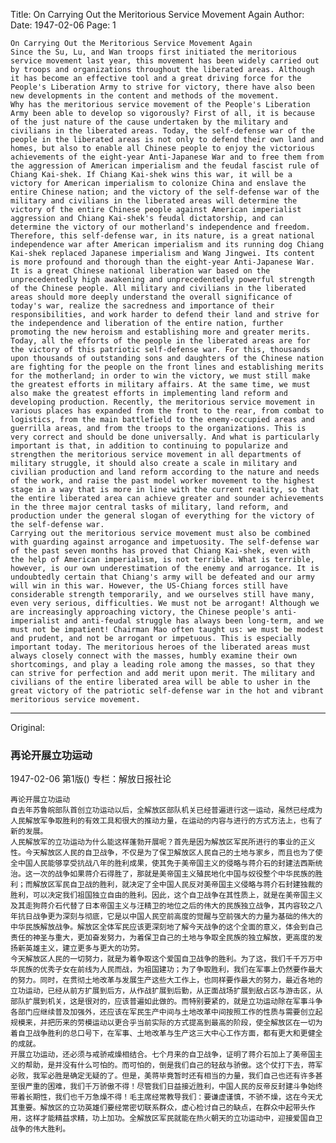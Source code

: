 Title: On Carrying Out the Meritorious Service Movement Again
Author:
Date: 1947-02-06
Page: 1

    On Carrying Out the Meritorious Service Movement Again
    Since the Su, Lu, and Wan troops first initiated the meritorious service movement last year, this movement has been widely carried out by troops and organizations throughout the liberated areas. Although it has become an effective tool and a great driving force for the People's Liberation Army to strive for victory, there have also been new developments in the content and methods of the movement.
    Why has the meritorious service movement of the People's Liberation Army been able to develop so vigorously? First of all, it is because of the just nature of the cause undertaken by the military and civilians in the liberated areas. Today, the self-defense war of the people in the liberated areas is not only to defend their own land and homes, but also to enable all Chinese people to enjoy the victorious achievements of the eight-year Anti-Japanese War and to free them from the aggression of American imperialism and the feudal fascist rule of Chiang Kai-shek. If Chiang Kai-shek wins this war, it will be a victory for American imperialism to colonize China and enslave the entire Chinese nation; and the victory of the self-defense war of the military and civilians in the liberated areas will determine the victory of the entire Chinese people against American imperialist aggression and Chiang Kai-shek's feudal dictatorship, and can determine the victory of our motherland's independence and freedom. Therefore, this self-defense war, in its nature, is a great national independence war after American imperialism and its running dog Chiang Kai-shek replaced Japanese imperialism and Wang Jingwei. Its content is more profound and thorough than the eight-year Anti-Japanese War. It is a great Chinese national liberation war based on the unprecedentedly high awakening and unprecedentedly powerful strength of the Chinese people. All military and civilians in the liberated areas should more deeply understand the overall significance of today's war, realize the sacredness and importance of their responsibilities, and work harder to defend their land and strive for the independence and liberation of the entire nation, further promoting the new heroism and establishing more and greater merits.
    Today, all the efforts of the people in the liberated areas are for the victory of this patriotic self-defense war. For this, thousands upon thousands of outstanding sons and daughters of the Chinese nation are fighting for the people on the front lines and establishing merits for the motherland; in order to win the victory, we must still make the greatest efforts in military affairs. At the same time, we must also make the greatest efforts in implementing land reform and developing production. Recently, the meritorious service movement in various places has expanded from the front to the rear, from combat to logistics, from the main battlefield to the enemy-occupied areas and guerrilla areas, and from the troops to the organizations. This is very correct and should be done universally. And what is particularly important is that, in addition to continuing to popularize and strengthen the meritorious service movement in all departments of military struggle, it should also create a scale in military and civilian production and land reform according to the nature and needs of the work, and raise the past model worker movement to the highest stage in a way that is more in line with the current reality, so that the entire liberated area can achieve greater and sounder achievements in the three major central tasks of military, land reform, and production under the general slogan of everything for the victory of the self-defense war.
    Carrying out the meritorious service movement must also be combined with guarding against arrogance and impetuosity. The self-defense war of the past seven months has proved that Chiang Kai-shek, even with the help of American imperialism, is not terrible. What is terrible, however, is our own underestimation of the enemy and arrogance. It is undoubtedly certain that Chiang's army will be defeated and our army will win in this war. However, the US-Chiang forces still have considerable strength temporarily, and we ourselves still have many, even very serious, difficulties. We must not be arrogant! Although we are increasingly approaching victory, the Chinese people's anti-imperialist and anti-feudal struggle has always been long-term, and we must not be impatient! Chairman Mao often taught us: we must be modest and prudent, and not be arrogant or impetuous. This is especially important today. The meritorious heroes of the liberated areas must always closely connect with the masses, humbly examine their own shortcomings, and play a leading role among the masses, so that they can strive for perfection and add merit upon merit. The military and civilians of the entire liberated area will be able to usher in the great victory of the patriotic self-defense war in the hot and vibrant meritorious service movement.



<hr /> 

Original: 


### 再论开展立功运动

1947-02-06
第1版()
专栏：解放日报社论

    再论开展立功运动
    自去年苏鲁皖部队首创立功运动以后，全解放区部队机关已经普遍进行这一运动，虽然已经成为人民解放军争取胜利的有效工具和很大的推动力量，在运动的内容与进行的方式方法上，也有了新的发展。
    人民解放军的立功运动为什么能这样蓬勃开展呢？首先是因为解放区军民所进行的事业的正义性。今天解放区人民的自卫战争，不仅是为了保卫解放区人民自己的土地与家乡，而且也为了使全中国人民能够享受抗战八年的胜利成果，使其免于美帝国主义的侵略与蒋介石的封建法西斯统治。这一次的战争如果蒋介石得胜了，那就是美帝国主义殖民地化中国与奴役整个中华民族的胜利；而解放区军民自卫战的胜利，就决定了全中国人民反对美帝国主义侵略与蒋介石封建独裁的胜利，可以决定我们祖国独立自由的胜利。因此，这个自卫战争在其性质上，就是在美帝国主义及其走狗蒋介石代替了日本帝国主义与汪精卫的地位之后的伟大的民族独立战争，其内容较之八年抗日战争更为深刻与彻底，它是以中国人民空前高度的觉醒与空前强大的力量为基础的伟大的中华民族解放战争。解放区全体军民应该更深刻地了解今天战争的这个全面的意义，体会到自己责任的神圣与重大，更加奋发努力，为着保卫自己的土地与争取全民族的独立解放，更高度的发扬新英雄主义，建立更多与更大的功劳。
    今天解放区人民的一切努力，就是为着争取这个爱国自卫战争的胜利。为了这，我们千千万万中华民族的优秀子女在前线为人民而战，为祖国建功；为了争取胜利，我们在军事上仍然要作最大的努力。同时，在贯彻土地改革与发展生产这些大工作上，也同样要作最大的努力，最近各地的立功运动，已经从前方扩展到后方，从作战扩展到后勤，从正面战场扩展到敌占区与游击区，从部队扩展到机关，这是很对的，应该普遍如此做的。而特别要紧的，就是立功运动除在军事斗争各部门应继续普及加强外，还应该在军民生产中间与土地改革中间按照工作的性质与需要创立起规模来，并把历来的劳模运动以更合乎当前实际的方式提高到最高的阶段，使全解放区在一切为着自卫战争胜利的总口号下，在军事、土地改革与生产这三大中心工作方面，都有更大和更健全的成就。
    开展立功运动，还必须与戒骄戒燥相结合。七个月来的自卫战争，证明了蒋介石加上了美帝国主义的帮助，是并没有什么可怕的。而可怕的，倒是我们自己的轻敌与骄傲。这个仗打下去，蒋军必败，我军必胜是确定无疑的了。但是，美蒋毕竟暂时还有相当的力量，我们自己也还有许多甚至很严重的困难，我们千万骄傲不得！尽管我们日益接近胜利，中国人民的反帝反封建斗争始终带着长期性，我们也千万急燥不得！毛主席经常教导我们：要谦虚谨慎，不骄不燥，这在今天尤其重要。解放区的立功英雄们要经常密切联系群众，虚心检讨自己的缺点，在群众中起带头作用，这样才能精益求精，功上加功。全解放区军民就能在热火朝天的立功运动中，迎接爱国自卫战争的伟大胜利。
